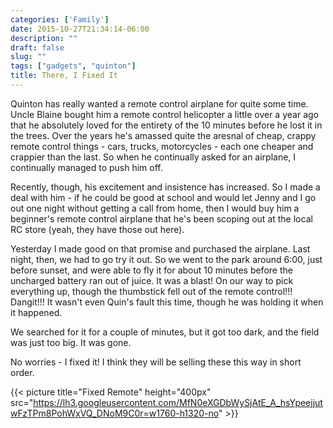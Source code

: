 ```yaml
---
categories: ['Family']
date: 2015-10-27T21:34:14-06:00
description: ""
draft: false
slug: ""
tags: ["gadgets", "quinton"]
title: There, I Fixed It
---
```


Quinton has really wanted a remote control airplane for quite some time. Uncle
Blaine bought him a remote control helicopter a little over a year ago that
he absolutely loved for the entirety of the 10 minutes before he lost it in
the trees. Over the years he's amassed quite the aresnal of cheap, crappy
remote control things - cars, trucks, motorcycles - each one cheaper and
crappier than the last. So when he continually asked for an airplane, I continually
managed to push him off.

Recently, though, his excitement and insistence has increased. So I made a deal
with him - if he could be good at school and would let Jenny and I go out one
night without getting a call from home, then I would buy him a beginner's
remote control airplane that he's been scoping out at the local RC store
(yeah, they have those out here).

Yesterday I made good on that promise and purchased the airplane. Last night,
then, we had to go try it out. So we went to the park around 6:00, just before
sunset, and were able to fly it for about 10 minutes before the uncharged
battery ran out of juice. It was a blast! On our way to pick everything up, though
the thumbstick fell out of the remote control!!! Dangit!!! It wasn't even
Quin's fault this time, though he was holding it when it happened.

We searched for it for a couple of minutes, but it got too dark, and the
field was just too big. It was gone.

No worries - I fixed it! I think they will be selling these this way in
short order.

{{< picture title="Fixed Remote" height="400px" src="https://lh3.googleusercontent.com/MfN0eXGDbWySjAtE_A_hsYpeejjutwFzTPm8PohWxVQ_DNoM9C0r=w1760-h1320-no" >}}
